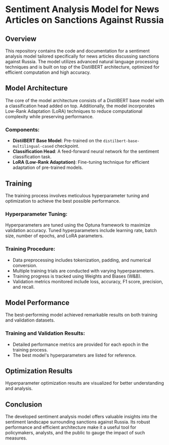 # Sentiment Analysis Model for News Articles on Sanctions Against Russia

## Overview
This repository contains the code and documentation for a sentiment analysis model tailored specifically for news articles discussing sanctions against Russia. The model utilizes advanced natural language processing techniques and is built on top of the DistilBERT architecture, optimized for efficient computation and high accuracy.

## Model Architecture
The core of the model architecture consists of a DistilBERT base model with a classification head added on top. Additionally, the model incorporates Low-Rank Adaptation (LoRA) techniques to reduce computational complexity while preserving performance.

### Components:
- **DistilBERT Base Model**: Pre-trained on the `distilbert-base-multilingual-cased` checkpoint.
- **Classification Head**: A feed-forward neural network for the sentiment classification task.
- **LoRA (Low-Rank Adaptation)**: Fine-tuning technique for efficient adaptation of pre-trained models.

## Training
The training process involves meticulous hyperparameter tuning and optimization to achieve the best possible performance.

### Hyperparameter Tuning:
Hyperparameters are tuned using the Optuna framework to maximize validation accuracy. Tuned hyperparameters include learning rate, batch size, number of epochs, and LoRA parameters.

### Training Procedure:
- Data preprocessing includes tokenization, padding, and numerical conversion.
- Multiple training trials are conducted with varying hyperparameters.
- Training progress is tracked using Weights and Biases (W&B).
- Validation metrics monitored include loss, accuracy, F1 score, precision, and recall.

## Model Performance
The best-performing model achieved remarkable results on both training and validation datasets.

### Training and Validation Results:
- Detailed performance metrics are provided for each epoch in the training process.
- The best model's hyperparameters are listed for reference.

## Optimization Results
Hyperparameter optimization results are visualized for better understanding and analysis.

## Conclusion
The developed sentiment analysis model offers valuable insights into the sentiment landscape surrounding sanctions against Russia. Its robust performance and efficient architecture make it a useful tool for policymakers, analysts, and the public to gauge the impact of such measures.
